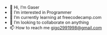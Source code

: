 - 👋 Hi, I’m Gaser
- 👀 I’m interested in Programmer 
- 🌱 I’m currently learning at freecodecamp.com
- 💞️ I’m looking to collaborate on anything
- 📫 How to reach me gigo2991998@gmail.com

<!---
gaser299/gaser299 is a ✨ special ✨ repository because its `README.md` (this file) appears on your GitHub profile.
You can click the Preview link to take a look at your changes.
--->
